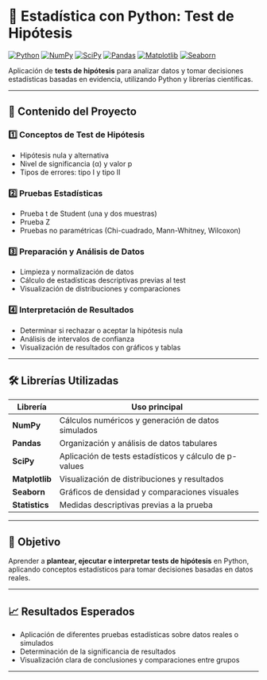 # 🧪 Estadística con Python: Test de Hipótesis

[![Python](https://img.shields.io/badge/Python-3670A0?style=flat&logo=python&logoColor=ffdd54)](https://www.python.org/)
[![NumPy](https://img.shields.io/badge/NumPy-013243?style=flat&logo=numpy&logoColor=white)](https://numpy.org/)
[![SciPy](https://img.shields.io/badge/SciPy-8CAAE6?style=flat&logo=scipy&logoColor=white)](https://scipy.org/)
[![Pandas](https://img.shields.io/badge/Pandas-150458?style=flat&logo=pandas&logoColor=white)](https://pandas.pydata.org/)
[![Matplotlib](https://img.shields.io/badge/Matplotlib-11557c?style=flat&logo=plotly&logoColor=white)](https://matplotlib.org/)
[![Seaborn](https://img.shields.io/badge/Seaborn-0099CC?style=flat&logo=plotly&logoColor=white)](https://seaborn.pydata.org/)

Aplicación de **tests de hipótesis** para analizar datos y tomar decisiones estadísticas basadas en evidencia, utilizando Python y librerías científicas.

---

## 🧠 Contenido del Proyecto

### 1️⃣ Conceptos de Test de Hipótesis
- Hipótesis nula y alternativa  
- Nivel de significancia (α) y valor p  
- Tipos de errores: tipo I y tipo II  

### 2️⃣ Pruebas Estadísticas
- Prueba t de Student (una y dos muestras)  
- Prueba Z  
- Pruebas no paramétricas (Chi-cuadrado, Mann-Whitney, Wilcoxon)  

### 3️⃣ Preparación y Análisis de Datos
- Limpieza y normalización de datos  
- Cálculo de estadísticas descriptivas previas al test  
- Visualización de distribuciones y comparaciones  

### 4️⃣ Interpretación de Resultados
- Determinar si rechazar o aceptar la hipótesis nula  
- Análisis de intervalos de confianza  
- Visualización de resultados con gráficos y tablas  

---

## 🛠️ Librerías Utilizadas
| Librería | Uso principal |
|-----------|----------------|
| **NumPy** | Cálculos numéricos y generación de datos simulados |
| **Pandas** | Organización y análisis de datos tabulares |
| **SciPy** | Aplicación de tests estadísticos y cálculo de p-values |
| **Matplotlib** | Visualización de distribuciones y resultados |
| **Seaborn** | Gráficos de densidad y comparaciones visuales |
| **Statistics** | Medidas descriptivas previas a la prueba |

---

## 🎯 Objetivo
Aprender a **plantear, ejecutar e interpretar tests de hipótesis** en Python, aplicando conceptos estadísticos para tomar decisiones basadas en datos reales.

---

## 📈 Resultados Esperados
- Aplicación de diferentes pruebas estadísticas sobre datos reales o simulados  
- Determinación de la significancia de resultados  
- Visualización clara de conclusiones y comparaciones entre grupos  

---


